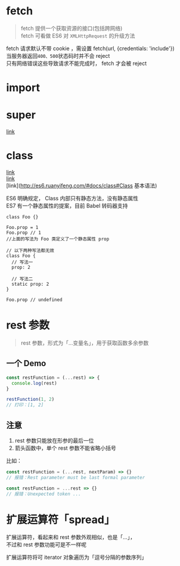 # fetch

> fetch 提供一个获取资源的接口(包括跨网络)  
fetch 可看做 ES6 对 `XMLHttpRequest` 的升级方法  

fetch 请求默认不带 cookie ，需设置 fetch(url, {credentials: 'include'})  
当服务器返回`400、500`状态码时并不会 reject  
只有网络错误这些导致请求不能完成时， fetch 才会被 reject

# import

# super

[link](https://developer.mozilla.org/en-US/docs/Web/JavaScript/Reference/Operators/super)

# class

[link](https://github.com/ruanyf/es6tutorial/blob/a5ed53c5399c14cfaea4ca7e97957b999fba4807/docs/class.md)  
[link](https://developer.mozilla.org/zh-CN/docs/Web/JavaScript/Reference/Classes)  
[link](http://es6.ruanyifeng.com/#docs/class#Class 基本语法)

ES6 明确规定， Class 内部只有静态方法，没有静态属性  
ES7 有一个静态属性的提案，目前 Babel 转码器支持

```JS
class Foo {}

Foo.prop = 1
Foo.prop // 1
//上面的写法为 Foo 类定义了一个静态属性 prop

// 以下两种写法都无效
class Foo {
  // 写法一
  prop: 2

  // 写法二
  static prop: 2
}

Foo.prop // undefined
```

# rest 参数

> rest 参数，形式为「...变量名」，用于获取函数多余参数

## 一个 Demo

```javascript
const restFunction = (...rest) => {
  console.log(rest)
}

restFunction(1, 2)
// 打印：[1, 2]
```

## 注意

1. rest 参数只能放在形参的最后一位
1. 箭头函数中，单个 rest 参数不能省略小括号

比如：

```javascript
const restFunction = (...rest, nextParam) => {}
// 报错：Rest parameter must be last formal parameter

const restFunction = ...rest => {}
// 报错：Unexpected token ...
```

# 扩展运算符「spread」

扩展运算符，看起来和 rest 参数外观相似，也是「...」，  
不过和 rest 参数功能可是不一样呢

扩展运算符将可 iterator 对象遍历为「逗号分隔的参数序列」
